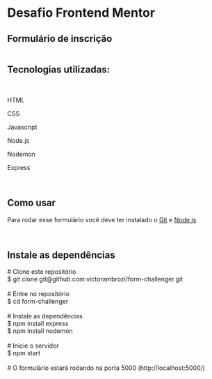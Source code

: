 <h1>Desafio Frontend Mentor</h1>
<h2>Formulário de inscrição</h2>

<img src="web/original.gif" alt="">

<h2>Tecnologias utilizadas:</h2>
<br>
<p>HTML</p>
<p>CSS</p>
<p>Javascript</p>
<p>Node.js</p>
<p>Nodemon</p>
<p>Express</p>
<br>

<h2>Como usar</h2>
<p>Para rodar esse formulário você deve ter instalado o <a href="https://git-scm.com/">Git</a> e <a href="https://nodejs.org/en/">Node.js</a></p>
<br>

<h2>Instale as dependências</h2>
# Clone este repositório<br>
$ git clone git@github.com:victorambrozi/form-challenger.git
<br>
<br>
# Entre no repositório<br>
$ cd form-challenger
<br>
<br>
# Instale as dependências<br>
$ npm install express<br>
$ npm install nodemon
<br>
<br>
# Inicie o servidor <br>
$ npm start
<br>
<br>
# O formulário estará rodando na porta 5000 (http://localhost:5000/)

